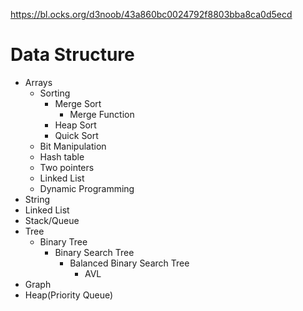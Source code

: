 https://bl.ocks.org/d3noob/43a860bc0024792f8803bba8ca0d5ecd

# Data Structure 
* Arrays
    * Sorting
        * Merge Sort
            * Merge Function
        * Heap Sort
        * Quick Sort
    * Bit Manipulation
    * Hash table
    * Two pointers
    * Linked List
    * Dynamic Programming
* String
* Linked List
* Stack/Queue
* Tree
    * Binary Tree
        * Binary Search Tree
            * Balanced Binary Search Tree
                * AVL
* Graph
* Heap(Priority Queue)
